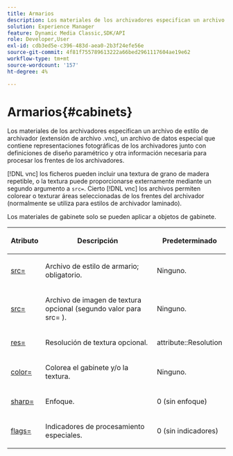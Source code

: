 ```yaml
---
title: Armarios
description: Los materiales de los archivadores especifican un archivo de estilo de archivador (extensión de archivo .vnc), un archivo de datos especial que contiene representaciones fotográficas de los archivadores junto con definiciones de diseño paramétrico y otra información necesaria para procesar los frentes de los archivadores.
solution: Experience Manager
feature: Dynamic Media Classic,SDK/API
role: Developer,User
exl-id: cdb3ed5e-c396-483d-aea0-2b3f24efe56e
source-git-commit: 4f81f755789613222a66bed2961117604ae19e62
workflow-type: tm+mt
source-wordcount: '157'
ht-degree: 4%

---
```


# Armarios{#cabinets}

Los materiales de los archivadores especifican un archivo de estilo de archivador (extensión de archivo .vnc), un archivo de datos especial que contiene representaciones fotográficas de los archivadores junto con definiciones de diseño paramétrico y otra información necesaria para procesar los frentes de los archivadores.

[!DNL vnc] los ficheros pueden incluir una textura de grano de madera repetible, o la textura puede proporcionarse externamente mediante un segundo argumento a `src=`. Cierto [!DNL vnc] los archivos permiten colorear o texturar áreas seleccionadas de los frentes del archivador (normalmente se utiliza para estilos de archivador laminado).

Los materiales de gabinete solo se pueden aplicar a objetos de gabinete.

<table id="table_0B16200886FE4DFEBB1E4BE8FBA67EE4"> 
 <thead> 
  <tr> 
   <th colname="col1" class="entry"> <p>Atributo </p> </th> 
   <th colname="col2" class="entry"> <p>Descripción </p> </th> 
   <th colname="col3" class="entry"> <p>Predeterminado </p> </th> 
  </tr> 
 </thead>
 <tbody> 
  <tr> 
   <td colname="col1"> <p> <a href="../../../../../../ir-api/http-protocol/image-rendering-api-ref/c-ir-http-protocol-ref/c-ir-http-protocol-command-reference/r-ir-src.md#reference-62c98abad22149d68d405ed6aaff8272" type="reference" format="dita" scope="local"> <span class="codeph"> src= </span> </a> </p> </td> 
   <td colname="col2"> <p>Archivo de estilo de armario; obligatorio. </p> </td> 
   <td colname="col3"> <p>Ninguno. </p> </td> 
  </tr> 
  <tr> 
   <td colname="col1"> <p> <a href="../../../../../../ir-api/http-protocol/image-rendering-api-ref/c-ir-http-protocol-ref/c-ir-http-protocol-command-reference/r-ir-src.md#reference-62c98abad22149d68d405ed6aaff8272" type="reference" format="dita" scope="local"> <span class="codeph"> src= </span> </a> </p> </td> 
   <td colname="col2"> <p>Archivo de imagen de textura opcional (segundo valor para <span class="codeph"> src= </span>). </p> </td> 
   <td colname="col3"> <p>Ninguno. </p> </td> 
  </tr> 
  <tr> 
   <td colname="col1"> <p> <a href="../../../../../../ir-api/http-protocol/image-rendering-api-ref/c-ir-http-protocol-ref/c-ir-http-protocol-command-reference/r-ir-res.md#reference-0ad9de8887144c83a6db97b4994f7c04" type="reference" format="dita" scope="local"> <span class="codeph"> res= </span> </a> </p> </td> 
   <td colname="col2"> <p>Resolución de textura opcional. </p> </td> 
   <td colname="col3"> <p> <span class="codeph"> attribute::Resolution </span> </p> </td> 
  </tr> 
  <tr> 
   <td colname="col1"> <p> <a href="../../../../../../ir-api/http-protocol/image-rendering-api-ref/c-ir-http-protocol-ref/c-ir-http-protocol-command-reference/r-ir-http-color.md#reference-ea3cba9edfe94dbab86d8f123a9ed0aa" type="reference" format="dita" scope="local"> <span class="codeph"> color= </span> </a> </p> </td> 
   <td colname="col2"> <p>Colorea el gabinete y/o la textura. </p> </td> 
   <td colname="col3"> <p>Ninguno. </p> </td> 
  </tr> 
  <tr> 
   <td colname="col1"> <p> <a href="../../../../../../ir-api/http-protocol/image-rendering-api-ref/c-ir-http-protocol-ref/c-ir-http-protocol-command-reference/r-ir-http-sharp.md#reference-acdd87f6b5de4e3a85e5d3c03022a35a" type="reference" format="dita" scope="local"> <span class="codeph"> sharp= </span> </a> </p> </td> 
   <td colname="col2"> <p>Enfoque. </p> </td> 
   <td colname="col3"> <p>0 (sin enfoque) </p> </td> 
  </tr> 
  <tr> 
   <td colname="col1"> <p> <a href="../../../../../../ir-api/http-protocol/image-rendering-api-ref/c-ir-http-protocol-ref/c-ir-http-protocol-command-reference/r-ir-flags.md#reference-3a4844f0f21346d79e6508aaad9a9ac9" type="reference" format="dita" scope="local"> <span class="codeph"> flags= </span> </a> </p> </td> 
   <td colname="col2"> <p>Indicadores de procesamiento especiales. </p> </td> 
   <td colname="col3"> <p>0 (sin indicadores) </p> </td> 
  </tr> 
 </tbody> 
</table>
